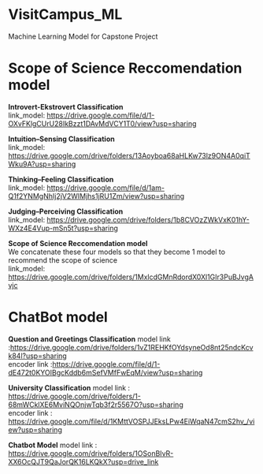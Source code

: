 # VisitCampus_ML

Machine Learning Model for Capstone Project

# Scope of Science Reccomendation model

**Introvert-Ekstrovert Classification**  
link_model: https://drive.google.com/file/d/1-OXvFKlgCUrU28IkBzzt1DAvMdVCY1T0/view?usp=sharing

**Intuition–Sensing Classification**  
link_model: https://drive.google.com/drive/folders/13Aoyboa68aHLKw73lz9ON4A0qiTWku9A?usp=sharing

**Thinking–Feeling Classification**  
link_model: https://drive.google.com/file/d/1am-Q1f2YNMgNhIj2jV2WIMjhs1jRU1Zm/view?usp=sharing

**Judging–Perceiving Classification**  
link_model: https://drive.google.com/drive/folders/1b8CVOzZWkVxK01hY-WXz4E4Vup-mSn5t?usp=sharing

**Scope of Science Reccomendation model**  
We concatenate these four models so that they become 1 model to recommend the scope of science  
link_model: https://drive.google.com/drive/folders/1MxlcdGMnRdordX0Xl1GIr3PuBJvgAvjc

# ChatBot model

**Question and Greetings Classification**
model link :https://drive.google.com/drive/folders/1vZ1REHKfOYdsyneOd8nt25ndcKcvk84l?usp=sharing  
encoder link :https://drive.google.com/file/d/1-dE472t0KYOIBgcKddb6mSefVMfFwEqM/view?usp=sharing

**University Classification**
model link : https://drive.google.com/drive/folders/1-68mWCklXE6MviNQOnjwTqb3f2r5567O?usp=sharing  
encoder link : https://drive.google.com/file/d/1KMttVOSPJJEksLPw4EiWqaN47cmS2hv_/view?usp=sharing

**Chatbot Model**
model link : https://drive.google.com/drive/folders/1OSonBIvR-XX6OcQJT9QaJorQK16LKQkX?usp=drive_link
